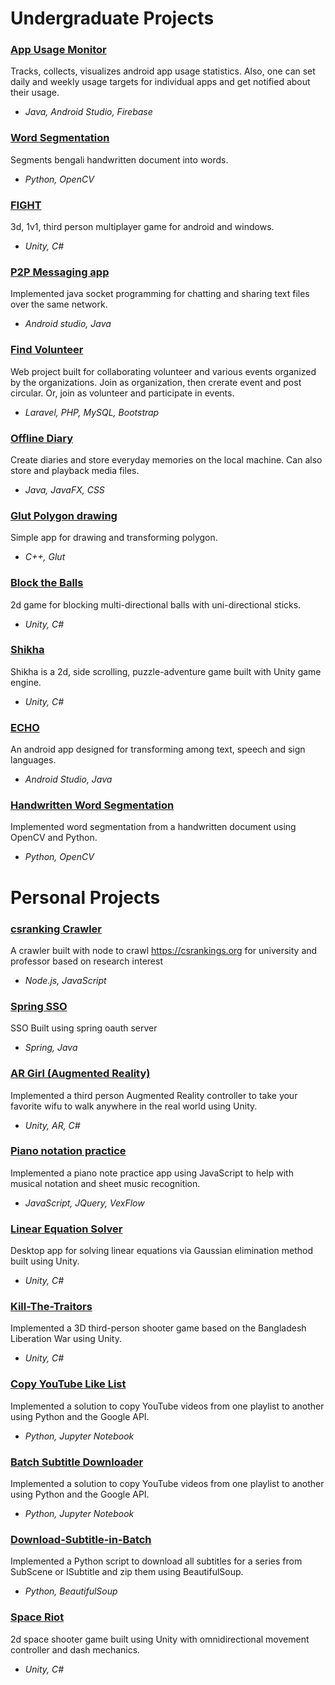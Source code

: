 # Undergraduate Projects

### [App Usage Monitor](https://github.com/diptodeydip/App_Usage_Tracker)
Tracks, collects, visualizes android app usage statistics. Also, one can set daily and weekly usage targets for individual apps and get notified about their usage.
- *Java, Android Studio, Firebase*

### [Word Segmentation](https://github.com/Partha-Sarker/Bangla-handwritten-word-segmentation-from-document)
Segments bengali handwritten document into words.
- *Python, OpenCV*

### [FIGHT](https://github.com/Partha-Sarker/Fighting-Game-3d-Multiplayer-Unity3d)
3d, 1v1, third person multiplayer game for android and windows.
- *Unity, C#*

### [P2P Messaging app](https://github.com/Partha-Sarker/Peer-2-Peer-messaging-app)
Implemented java socket programming for chatting and sharing text files over the same network.
- *Android studio, Java*

### [Find Volunteer](https://github.com/Partha-Sarker/Find-Volunteer-Web-Project-using-Laravel)
Web project built for collaborating volunteer and various events organized by the organizations. Join as organization, then crerate event and post circular. Or, join as volunteer and participate in events.
- *Laravel, PHP, MySQL, Bootstrap*

### [Offline Diary](https://github.com/Partha-Sarker/Bangla-handwritten-word-segmentation-from-document)
Create diaries and store everyday memories on the local machine. Can also store and playback media files.
- *Java, JavaFX, CSS*

### [Glut Polygon drawing](https://github.com/Partha-Sarker/Glut-Polygon-Drawing)
Simple app for drawing and transforming polygon.
- *C++, Glut*

### [Block the Balls](https://github.com/Partha-Sarker/Block-The-Balls-Project-250)
2d game for blocking multi-directional balls with uni-directional sticks.
- *Unity, C#*

### [Shikha](https://github.com/Partha-Sarker/Shikha)
Shikha is a 2d, side scrolling, puzzle-adventure game built with Unity game engine.
- *Unity, C#*

### [ECHO](https://github.com/Boorhan/Echo-Sign-Language-Interpreter)
An android app designed for transforming among text, speech and sign languages.
- *Android Studio, Java*

### [Handwritten Word Segmentation](https://github.com/Partha-Sarker/Bangla-handwritten-word-segmentation-from-document)
Implemented word segmentation from a handwritten document using OpenCV and Python.
- *Python, OpenCV*

# Personal Projects

### [csranking Crawler](https://github.com/Partha-Sarker/cs-ranking-crawler)
A crawler built with node to crawl https://csrankings.org for university and professor based on research interest
- *Node.js, JavaScript*

### [Spring SSO](https://github.com/Partha-Sarker/cs-ranking-crawler)
SSO Built using spring oauth server
- *Spring, Java*

### [AR Girl (Augmented Reality)](https://github.com/Partha-Sarker/AR-Girl)
Implemented a third person Augmented Reality controller to take your favorite wifu to walk anywhere in the real world using Unity.
- *Unity, AR, C#*

### [Piano notation practice](https://github.com/Partha-Sarker/Piano-Note-Practice-html-js)
Implemented a piano note practice app using JavaScript to help with musical notation and sheet music recognition.
- *JavaScript, JQuery, VexFlow*

### [Linear Equation Solver](https://github.com/Partha-Sarker/Solve-Linear-Euations-and-Draw-Petri-Net-Using-Unity)
Desktop app for solving linear equations via Gaussian elimination method built using Unity.
- *Unity, C#*

### [Kill-The-Traitors](https://github.com/Partha-Sarker/Kill-The-Traitors)
Implemented a 3D third-person shooter game based on the Bangladesh Liberation War using Unity.
- *Unity, C#*

### [Copy YouTube Like List](https://github.com/Partha-Sarker/youtube-playlist-copier)
Implemented a solution to copy YouTube videos from one playlist to another using Python and the Google API.
- *Python, Jupyter Notebook*

### [Batch Subtitle Downloader](https://github.com/Partha-Sarker/youtube-playlist-copier)
Implemented a solution to copy YouTube videos from one playlist to another using Python and the Google API.
- *Python, Jupyter Notebook*

### [Download-Subtitle-in-Batch](https://github.com/Partha-Sarker/Download-Subtitle-in-Batch)
Implemented a Python script to download all subtitles for a series from SubScene or ISubtitle and zip them using BeautifulSoup.
- *Python, BeautifulSoup*

### [Space Riot](https://github.com/Partha-Sarker/Space-Riot)
2d space shooter game built using Unity with omnidirectional movement controller and dash mechanics.
- *Unity, C#*



